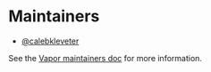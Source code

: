# Maintainers

- [@calebkleveter](https://github.com/calebkleveter)

See the [Vapor maintainers doc](https://github.com/vapor/vapor/blob/main/Docs/maintainers.md) for more information. 
